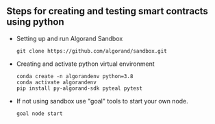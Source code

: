 ## Steps for creating and testing smart contracts using python

* Setting up and run Algorand Sandbox
	 ```
	 git clone https://github.com/algorand/sandbox.git
	 ```

* Creating and activate python virtual environment
	```
	conda create -n algorandenv python=3.8
	conda activate algorandenv
	pip install py-algorand-sdk pyteal pytest
	```
* If not using sandbox use "goal" tools to start your own node.
	```
	goal node start
	```

